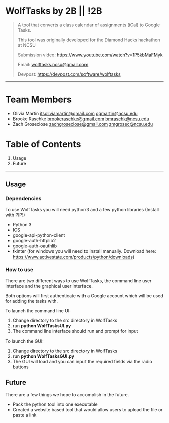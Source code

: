 # WolfTasks by 2B || !2B
> A tool that converts a class calendar of assignments (iCal) to Google Tasks.
> 
> This tool was originally developed for the Diamond Hacks hackathon at NCSU
> 
> Submission video: https://www.youtube.com/watch?v=1P5kbMaFMyk
>
> Email: <wolftasks.ncsu@gmail.com>
> 
> Devpost: https://devpost.com/software/wolftasks
<hr>

# Team Members
* Olivia Martin <itsoliviamartin@gmail.com> <ogmartin@ncsu.edu>
* Brooke Raschke <brookeraschke@gmail.com> <bmraschk@ncsu.edu>
* Zach Groseclose <zachgroseclose@gmail.com> <zmgrosec@ncsu.edu>

# Table of Contents
1) Usage
2) Future
<hr>

## Usage

### Dependencies
To use WolfTasks you will need python3 and a few python libraries (Install with PIP!)
* Python 3
* ICS
* google-api-python-client
* google-auth-httplib2 
* google-auth-oauthlib
* tkinter (for windows you will need to install manually. Download here: <https://www.activestate.com/products/python/downloads>)

### How to use
There are two different ways to use WolfTasks, the command line user interface and the graphical user interface.

Both options will first authenticate with a Google account which will be used for adding the tasks with.

To launch the command line UI:
1) Change directory to the src directory in WolfTasks
2) run **python WolfTasksUI.py**
3) The command line interface should run and prompt for input

To launch the GUI:
1) Change directory to the src directory in WolfTasks
2) run **python WolfTasksGUI.py**
3) The GUI will load and you can input the required fields via the radio buttons

## Future

There are a few things we hope to accomplish in the future. 
* Pack the python tool into one executable
* Created a website based tool that would allow users to upload the file or paste a link
